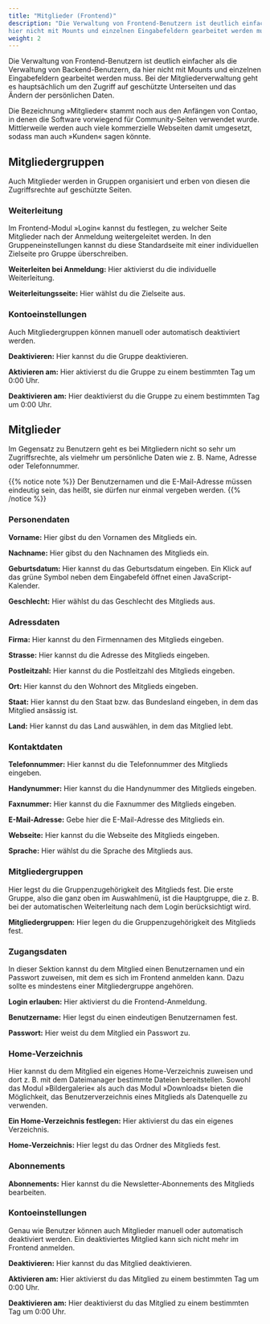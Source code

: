 ```yaml
---
title: "Mitglieder (Frontend)"
description: "Die Verwaltung von Frontend-Benutzern ist deutlich einfacher als die Verwaltung von Backend-Benutzern, da 
hier nicht mit Mounts und einzelnen Eingabefeldern gearbeitet werden muss."
weight: 2
---
```


Die Verwaltung von Frontend-Benutzern ist deutlich einfacher als die Verwaltung von Backend-Benutzern, da hier nicht 
mit Mounts und einzelnen Eingabefeldern gearbeitet werden muss. Bei der Mitgliederverwaltung geht es hauptsächlich um 
den Zugriff auf geschützte Unterseiten und das Ändern der persönlichen Daten.

Die Bezeichnung »Mitglieder« stammt noch aus den Anfängen von Contao, in denen die Software vorwiegend für 
Community-Seiten verwendet wurde. Mittlerweile werden auch viele kommerzielle Webseiten damit umgesetzt, sodass man 
auch »Kunden« sagen könnte.


## Mitgliedergruppen

Auch Mitglieder werden in Gruppen organisiert und erben von diesen die Zugriffsrechte auf geschützte Seiten.

### Weiterleitung

Im Frontend-Modul »Login« kannst du festlegen, zu welcher Seite Mitglieder nach der Anmeldung weitergeleitet werden. In 
den Gruppeneinstellungen kannst du diese Standardseite mit einer individuellen Zielseite pro Gruppe überschreiben. 

**Weiterleiten bei Anmeldung:** Hier aktivierst du die individuelle Weiterleitung.

**Weiterleitungsseite:** Hier wählst du die Zielseite aus.


### Kontoeinstellungen

Auch Mitgliedergruppen können manuell oder automatisch deaktiviert werden.

**Deaktivieren:** Hier kannst du die Gruppe deaktivieren.

**Aktivieren am:** Hier aktivierst du die Gruppe zu einem bestimmten Tag um 0:00 Uhr.

**Deaktivieren am:** Hier deaktivierst du die Gruppe zu einem bestimmten Tag um 0:00 Uhr.


## Mitglieder

Im Gegensatz zu Benutzern geht es bei Mitgliedern nicht so sehr um Zugriffsrechte, als vielmehr um persönliche Daten 
wie z. B. Name, Adresse oder Telefonnummer.

{{% notice note %}}
Der Benutzernamen und die E-Mail-Adresse müssen eindeutig sein, das heißt, sie dürfen nur einmal vergeben werden.
{{% /notice %}}


### Personendaten

**Vorname:** Hier gibst du den Vornamen des Mitglieds ein.

**Nachname:** Hier gibst du den Nachnamen des Mitglieds ein.

**Geburtsdatum:** Hier kannst du das Geburtsdatum eingeben. Ein Klick auf das grüne Symbol neben dem Eingabefeld öffnet 
einen JavaScript-Kalender.

**Geschlecht:** Hier wählst du das Geschlecht des Mitglieds aus.


### Adressdaten

**Firma:** Hier kannst du den Firmennamen des Mitglieds eingeben.

**Strasse:** Hier kannst du die Adresse des Mitglieds eingeben.

**Postleitzahl:** Hier kannst du die Postleitzahl des Mitglieds eingeben.

**Ort:** Hier kannst du den Wohnort des Mitglieds eingeben.

**Staat:** Hier kannst du den Staat bzw. das Bundesland eingeben, in dem das Mitglied ansässig ist.

**Land:** Hier kannst du das Land auswählen, in dem das Mitglied lebt.


### Kontaktdaten

**Telefonnummer:** Hier kannst du die Telefonnummer des Mitglieds eingeben.

**Handynummer:** Hier kannst du die Handynummer des Mitglieds eingeben.

**Faxnummer:** Hier kannst du die Faxnummer des Mitglieds eingeben.

**E-Mail-Adresse:** Gebe hier die E-Mail-Adresse des Mitglieds ein. 

**Webseite:** Hier kannst du die Webseite des Mitglieds eingeben.

**Sprache:** Hier wählst du die Sprache des Mitglieds aus.


### Mitgliedergruppen

Hier legst du die Gruppenzugehörigkeit des Mitglieds fest. Die erste Gruppe, also die ganz oben im Auswahlmenü, ist die 
Hauptgruppe, die z. B. bei der automatischen Weiterleitung nach dem Login berücksichtigt wird.

**Mitgliedergruppen:** Hier legen du die Gruppenzugehörigkeit des Mitglieds fest.


### Zugangsdaten

In dieser Sektion kannst du dem Mitglied einen Benutzernamen und ein Passwort zuweisen, mit dem es sich im Frontend 
anmelden kann. Dazu sollte es mindestens einer Mitgliedergruppe angehören.

**Login erlauben:** Hier aktivierst du die Frontend-Anmeldung.

**Benutzername:** Hier legst du einen eindeutigen Benutzernamen fest.

**Passwort:** Hier weist du dem Mitglied ein Passwort zu.


### Home-Verzeichnis

Hier kannst du dem Mitglied ein eigenes Home-Verzeichnis zuweisen und dort z. B. mit dem Dateimanager bestimmte Dateien 
bereitstellen. Sowohl das Modul »Bildergalerie« als auch das Modul »Downloads« bieten die Möglichkeit, das 
Benutzerverzeichnis eines Mitglieds als Datenquelle zu verwenden.

**Ein Home-Verzeichnis festlegen:** Hier aktivierst du das ein eigenes Verzeichnis.

**Home-Verzeichnis:** Hier legst du das Ordner des Mitglieds fest.


### Abonnements

**Abonnements:** Hier kannst du die Newsletter-Abonnements des Mitglieds bearbeiten.


### Kontoeinstellungen

Genau wie Benutzer können auch Mitglieder manuell oder automatisch deaktiviert werden. Ein deaktiviertes Mitglied kann 
sich nicht mehr im Frontend anmelden.

**Deaktivieren:** Hier kannst du das Mitglied deaktivieren.

**Aktivieren am:** Hier aktivierst du das Mitglied zu einem bestimmten Tag um 0:00 Uhr.

**Deaktivieren am:** Hier deaktivierst du das Mitglied zu einem bestimmten Tag um 0:00 Uhr.
